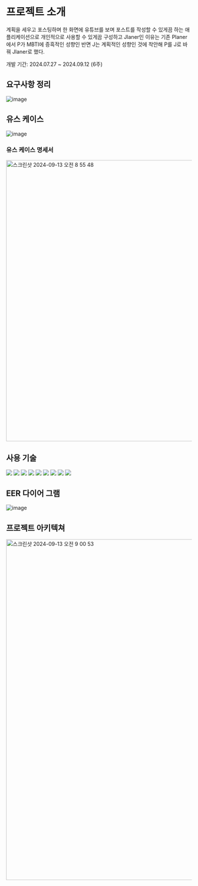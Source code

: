 # 프로젝트 소개
계획을 세우고 포스팅하며 한 화면에 유튜브를 보며 포스트를 작성할 수 있게끔 하는 애플리케이션으로 개인적으로 사용할 수 있게끔 구성하고 Jlaner인 이유는 기존 Planer에서 P가 MBTI에 증흑적인 성향인 반면 J는 계획적인 성향인 것에 착안해 P를 J로 바꿔 Jlaner로 했다.

개발 기간: 2024.07.27 ~ 2024.09.12 (6주)

## 요구사항 정리
![image](https://github.com/user-attachments/assets/6991f1ac-0b2b-4430-9f5d-261446bdc749)



## 유스 케이스
![image](https://github.com/user-attachments/assets/eae42de9-fdd7-42ce-af28-b2530d1f4bf7)


### 유스 케이스 명세서
<img width="763" alt="스크린샷 2024-09-13 오전 8 55 48" src="https://github.com/user-attachments/assets/ace04ea0-07f5-4cb3-91f1-07f1bbf62bb7">

## 사용 기술
<div>
<img src="https://img.shields.io/badge/html5-E34F26?style=for-the-badge&logo=html5&logoColor=white"/>
<img src="https://img.shields.io/badge/css-1572B6?style=for-the-badge&logo=css3&logoColor=white"/>
<img src="https://img.shields.io/badge/java-007396?style=for-the-badge&logo=java&logoColor=white">
<img src="https://img.shields.io/badge/spring-6DB33F?style=for-the-badge&logo=spring&logoColor=white">
<img src="https://img.shields.io/badge/mysql-4479A1?style=for-the-badge&logo=mysql&logoColor=white">
<img src="https://img.shields.io/badge/amazonaws-232F3E?style=for-the-badge&logo=amazonaws&logoColor=white">
<img src="https://img.shields.io/badge/github-181717?style=for-the-badge&logo=github&logoColor=white"/>
<img src="https://img.shields.io/badge/java Script-6DB33F?style=for-the-badge&logoColor=white"/>
<img src="https://img.shields.io/badge/redis-6DB33F?style=for-the-badge&logoColor=white"/>
</div>

## EER 다이어 그램
![image](https://github.com/user-attachments/assets/ca325c70-9404-4114-b2ac-5fdaa899ed63)

## 프로젝트 아키텍쳐
<img width="925" alt="스크린샷 2024-09-13 오전 9 00 53" src="https://github.com/user-attachments/assets/45abc138-0bc5-4a41-b530-52d6d798df97">



